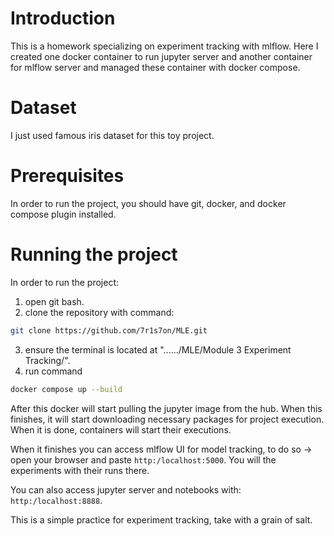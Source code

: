 # Introduction

This is a homework specializing on experiment tracking with mlflow.
Here I created one docker container to run jupyter server and another container for mlflow server and managed these container with docker compose.

# Dataset
I just used famous iris dataset for this toy project.

# Prerequisites
In order to run the project, you should have git, docker, and docker compose plugin installed.

# Running the project
In order to run the project:
1. open git bash.
2. clone the repository with command:
```bash
git clone https://github.com/7r1s7on/MLE.git
```
3. ensure the terminal is located at "....../MLE/Module 3 Experiment Tracking/".
4. run command
```bash
docker compose up --build
```
After this docker will start pulling the jupyter image from the hub. When this finishes, it will start downloading necessary packages for project execution. When it is done, containers will start their executions.

When it finishes you can access mlflow UI for model tracking, to do so -> open your browser and paste `http:/localhost:5000`. You will the experiments with their runs there.

You can also access jupyter server and notebooks with: `http:/localhost:8888`.

This is a simple practice for experiment tracking, take with a grain of salt.